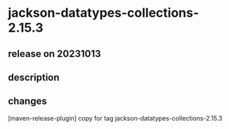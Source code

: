 # jackson-datatypes-collections-2.15.3

## release on 20231013

## description

## changes

[maven-release-plugin] copy for tag jackson-datatypes-collections-2.15.3

